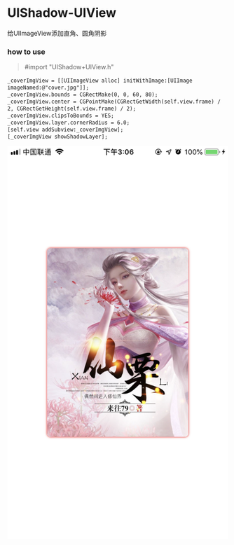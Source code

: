 # UIShadow-UIView
给UIImageView添加直角、圆角阴影


### how to use

> #import "UIShadow+UIView.h"

```Object-C
_coverImgView = [[UIImageView alloc] initWithImage:[UIImage imageNamed:@"cover.jpg"]];
_coverImgView.bounds = CGRectMake(0, 0, 60, 80);
_coverImgView.center = CGPointMake(CGRectGetWidth(self.view.frame) / 2, CGRectGetHeight(self.view.frame) / 2);
_coverImgView.clipsToBounds = YES;
_coverImgView.layer.cornerRadius = 6.0;
[self.view addSubview:_coverImgView];
[_coverImgView showShadowLayer];
```
![img](https://github.com/wangxiaocan/UIShadow-UIView/blob/master/IMG_3253.png)

